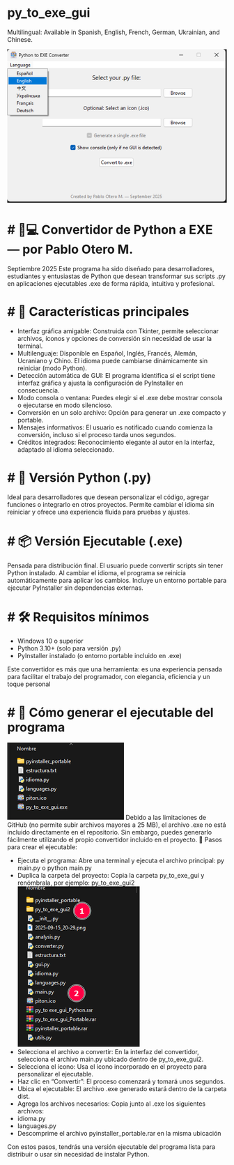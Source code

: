 # py_to_exe_gui

Multilingual: Available in Spanish, English, French, German, Ukrainian, and Chinese.

![py_to_exe_gui](ima.png)

# # 🐍💻 Convertidor de Python a EXE — por Pablo Otero M.
Septiembre 2025
Este programa ha sido diseñado para desarrolladores, estudiantes y entusiastas de Python que desean transformar sus scripts .py en aplicaciones ejecutables .exe de forma rápida, intuitiva y profesional.

# # 🎯 Características principales
- Interfaz gráfica amigable: Construida con Tkinter, permite seleccionar archivos, íconos y opciones de conversión sin necesidad de usar la terminal.
- Multilenguaje: Disponible en Español, Inglés, Francés, Alemán, Ucraniano y Chino. El idioma puede cambiarse dinámicamente sin reiniciar (modo Python).
- Detección automática de GUI: El programa identifica si el script tiene interfaz gráfica y ajusta la configuración de PyInstaller en consecuencia.
- Modo consola o ventana: Puedes elegir si el .exe debe mostrar consola o ejecutarse en modo silencioso.
- Conversión en un solo archivo: Opción para generar un .exe compacto y portable.
- Mensajes informativos: El usuario es notificado cuando comienza la conversión, incluso si el proceso tarda unos segundos.
- Créditos integrados: Reconocimiento elegante al autor en la interfaz, adaptado al idioma seleccionado.

# # 🧩 Versión Python (.py)
Ideal para desarrolladores que desean personalizar el código, agregar funciones o integrarlo en otros proyectos. Permite cambiar el idioma sin reiniciar y ofrece una experiencia fluida para pruebas y ajustes.

# # 📦 Versión Ejecutable (.exe)
Pensada para distribución final. El usuario puede convertir scripts sin tener Python instalado. Al cambiar el idioma, el programa se reinicia automáticamente para aplicar los cambios. Incluye un entorno portable para ejecutar PyInstaller sin dependencias externas.

# # 🛠️ Requisitos mínimos
- Windows 10 o superior
- Python 3.10+ (solo para versión .py)
- PyInstaller instalado (o entorno portable incluido en .exe)

Este convertidor es más que una herramienta: es una experiencia pensada para facilitar el trabajo del programador, con elegancia, eficiencia y un toque personal

# # 📝 Cómo generar el ejecutable del programa
![Folders](2025-09-15_20-29.png)
Debido a las limitaciones de GitHub (no permite subir archivos mayores a 25 MB), el archivo .exe no está incluido directamente en el repositorio. Sin embargo, puedes generarlo fácilmente utilizando el propio convertidor incluido en el proyecto.
🔧 Pasos para crear el ejecutable:
- Ejecuta el programa:
Abre una terminal y ejecuta el archivo principal:
py main.py o python main.py
- Duplica la carpeta del proyecto:
Copia la carpeta py_to_exe_gui y renómbrala, por ejemplo: py_to_exe_gui2
![Step 1 and 2](1.png)
- Selecciona el archivo a convertir:
En la interfaz del convertidor, selecciona el archivo main.py ubicado dentro de py_to_exe_gui2.
- Selecciona el ícono:
Usa el ícono incorporado en el proyecto para personalizar el ejecutable.
- Haz clic en “Convertir”:
El proceso comenzará y tomará unos segundos.
- Ubica el ejecutable:
El archivo .exe generado estará dentro de la carpeta dist.
- Agrega los archivos necesarios:
Copia junto al .exe los siguientes archivos:
- idioma.py
- languages.py
- Descomprime el archivo pyinstaller_portable.rar en la misma ubicación

Con estos pasos, tendrás una versión ejecutable del programa lista para distribuir o usar sin necesidad de instalar Python.
